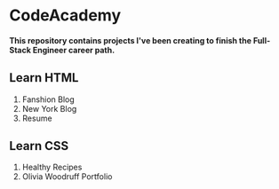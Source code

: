 # CodeAcademy

#### This repository contains projects I've been creating to finish the Full-Stack Engineer career path.

## Learn HTML
1. Fanshion Blog
2. New York Blog
3. Resume

## Learn CSS
1. Healthy Recipes 
2. Olivia Woodruff Portfolio 
